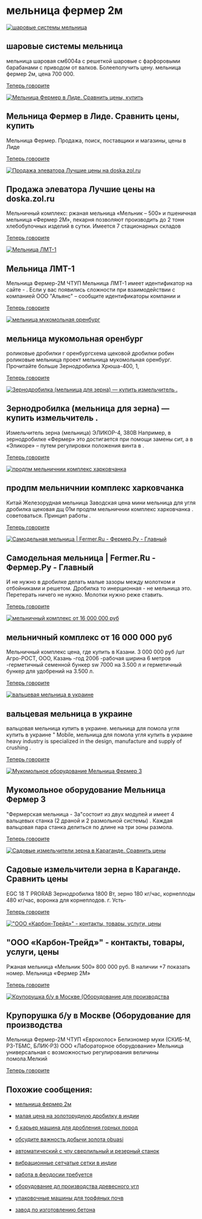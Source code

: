 # мельница фермер 2м
<a href="https://ru.ecuriezuff.be/products/" target="_blank">![шаровые системы мельница](https://github.com/millmachine/images/raw/main/560.jpg)</a>
## шаровые системы мельница
мельница шаровая см6004а с решеткой шаровые с фарфоровыми барабанами с приводом от валков. Болееполучить цену. мельница фермер 2м, цена 700 000. 
<a href="https://ru.ecuriezuff.be/products/" target="_blank">Теперь говорите</a>
<a href="https://ru.ecuriezuff.be/products/" target="_blank">![Мельница Фермер в Лиде. Сравнить цены, купить ](https://github.com/millmachine/images/raw/main/667.jpg)</a>
## Мельница Фермер в Лиде. Сравнить цены, купить 
Мельница Фермер. Продажа, поиск, поставщики и магазины, цены в Лиде
<a href="https://ru.ecuriezuff.be/products/" target="_blank">Теперь говорите</a>
<a href="https://ru.ecuriezuff.be/products/" target="_blank">![Продажа элеватора Лучшие цены на doska.zol.ru](https://github.com/millmachine/images/raw/main/429.jpg)</a>
## Продажа элеватора Лучшие цены на doska.zol.ru
Мельничный комплекс: ржаная мельница «Мельник – 500» и пшеничная мельница «Фермер 2М», пекарня позволяют производить до 2 тонн хлебобулочных изделий в сутки. Имеется 7 стационарных складов 
<a href="https://ru.ecuriezuff.be/products/" target="_blank">Теперь говорите</a>
<a href="https://ru.ecuriezuff.be/products/" target="_blank">![Мельница ЛМТ-1](https://github.com/millmachine/images/raw/main/513.jpg)</a>
## Мельница ЛМТ-1
Мельница Фермер-2М ЧТУП  Мельница ЛМТ-1 имеет идентификатор на сайте - . Если у вас появились сложности при взаимодействии с компанией ООО "Альянс" – сообщите идентификаторы компании и 
<a href="https://ru.ecuriezuff.be/products/" target="_blank">Теперь говорите</a>
<a href="https://ru.ecuriezuff.be/products/" target="_blank">![мельница мукомольная оренбург](https://github.com/millmachine/images/raw/main/430.jpg)</a>
## мельница мукомольная оренбург
роликовые дробилки г оренбургсхема щековой дробилки робин роликовые мельница проект мельница мукомольная оренбург. Прочитайте больше Зернодробилка Хрюша-400, 1,
<a href="https://ru.ecuriezuff.be/products/" target="_blank">Теперь говорите</a>
<a href="https://ru.ecuriezuff.be/products/" target="_blank">![Зернодробилка (мельница для зерна) — купить измельчитель .](https://github.com/millmachine/images/raw/main/124.jpg)</a>
## Зернодробилка (мельница для зерна) — купить измельчитель .
Измельчитель зерна (мельница) ЭЛИКОР-4, 380В  Например, в зернодробилке «Фермер» это достигается при помощи замены сит, а в «Эликоре» – путем регулировки положения винта в .
<a href="https://ru.ecuriezuff.be/products/" target="_blank">Теперь говорите</a>
<a href="https://ru.ecuriezuff.be/products/" target="_blank">![продпм мельничнии комплекс харковчанка](https://github.com/millmachine/images/raw/main/731.jpg)</a>
## продпм мельничнии комплекс харковчанка
Китай Железорудная мельница Заводская цена мини мельница для угля дробилка щековая дщ 01м продпм мельничнии комплекс харковчанка . cоветоваться. Принцип работы .
<a href="https://ru.ecuriezuff.be/products/" target="_blank">Теперь говорите</a>
<a href="https://ru.ecuriezuff.be/products/" target="_blank">![Самодельная мельница | Fermer.Ru - Фермер.Ру - Главный ](https://github.com/millmachine/images/raw/main/625.jpg)</a>
## Самодельная мельница | Fermer.Ru - Фермер.Ру - Главный 
И не нужно в дробилке делать малые зазоры между молотком и отбойниками и решетом. Дробилка то инерционная - не мельница это. Перетерать ничего не нужно. Молотки нужно реже ставить.
<a href="https://ru.ecuriezuff.be/products/" target="_blank">Теперь говорите</a>
<a href="https://ru.ecuriezuff.be/products/" target="_blank">![мельничный комплекс от 16 000 000 руб](https://github.com/millmachine/images/raw/main/219.jpg)</a>
## мельничный комплекс от 16 000 000 руб
Мельничный комплекс цена, где купить в Казани. 3 000 000 руб /шт Агро-РОСТ, ООО, Казань -год 2006 -рабочая ширина 6 метров -герметичный семенной бункер sw 7000 на 3.500 л и герметичный бункер для удобрений на 3.500 л.
<a href="https://ru.ecuriezuff.be/products/" target="_blank">Теперь говорите</a>
<a href="https://ru.ecuriezuff.be/products/" target="_blank">![вальцевая мельница в украине](https://github.com/millmachine/images/raw/main/60.jpg)</a>
## вальцевая мельница в украине
вальцовая мельница купить в украине. мельница для помола угля купить в украине " Mobile, мельница для помола угля купить в украине heavy industry is specialized in the design, manufacture and supply of crushing .
<a href="https://ru.ecuriezuff.be/products/" target="_blank">Теперь говорите</a>
<a href="https://ru.ecuriezuff.be/products/" target="_blank">![Мукомольное оборудование Мельница Фермер 3](https://github.com/millmachine/images/raw/main/375.jpg)</a>
## Мукомольное оборудование Мельница Фермер 3
"Фермерская мельница - 3a"состоит из двух модулей и имеет 4 вальцевых станка (2 драной и 2 размольной системы) . Каждая вальцовая пара станка делиться по длине на три зоны размола.
<a href="https://ru.ecuriezuff.be/products/" target="_blank">Теперь говорите</a>
<a href="https://ru.ecuriezuff.be/products/" target="_blank">![Садовые измельчители зерна в Караганде. Сравнить цены ](https://github.com/millmachine/images/raw/main/543.jpg)</a>
## Садовые измельчители зерна в Караганде. Сравнить цены 
EGC 18 T PRORAB Зернодробилка 1800 Вт, зерно 180 кг/час, корнеплоды 480 кг/час, воронка для корнеплодов. г. Усть-
<a href="https://ru.ecuriezuff.be/products/" target="_blank">Теперь говорите</a>
<a href="https://ru.ecuriezuff.be/products/" target="_blank">!["ООО «Карбон-Трейд»" - контакты, товары, услуги, цены](https://github.com/millmachine/images/raw/main/55.jpg)</a>
## "ООО «Карбон-Трейд»" - контакты, товары, услуги, цены
Ржаная мельница «Мельник 500» 800 000 руб. В наличии +7 показать номер. Мельница «Фермер 2М» 
<a href="https://ru.ecuriezuff.be/products/" target="_blank">Теперь говорите</a>
<a href="https://ru.ecuriezuff.be/products/" target="_blank">![Крупорушка б/у в Москве (Оборудование для производства ](https://github.com/millmachine/images/raw/main/479.jpg)</a>
## Крупорушка б/у в Москве (Оборудование для производства 
Мельница Фермер-2М ЧТУП «Евроколос» Белизномер муки (СКИБ-М, Р3-ТБМС, БЛИК-Р3) ООО «Лабораторное оборудование» Мельница универсальная с возможностью регулирования величины помола.Мелкий 
<a href="https://ru.ecuriezuff.be/products/" target="_blank">Теперь говорите</a>
## Похожие сообщения:
* [мельница фермер 2м](%D0%BC%D0%B5%D0%BB%D1%8C%D0%BD%D0%B8%D1%86%D0%B0%20%D1%84%D0%B5%D1%80%D0%BC%D0%B5%D1%80%202%D0%BC.md)
* [малая цена на золоторудную дробилку в индии](%D0%BC%D0%B0%D0%BB%D0%B0%D1%8F%20%D1%86%D0%B5%D0%BD%D0%B0%20%D0%BD%D0%B0%20%D0%B7%D0%BE%D0%BB%D0%BE%D1%82%D0%BE%D1%80%D1%83%D0%B4%D0%BD%D1%83%D1%8E%20%D0%B4%D1%80%D0%BE%D0%B1%D0%B8%D0%BB%D0%BA%D1%83%20%D0%B2%20%D0%B8%D0%BD%D0%B4%D0%B8%D0%B8.md)
* [б карьер машина для дробления горных пород](%D0%B1%20%D0%BA%D0%B0%D1%80%D1%8C%D0%B5%D1%80%20%D0%BC%D0%B0%D1%88%D0%B8%D0%BD%D0%B0%20%D0%B4%D0%BB%D1%8F%20%D0%B4%D1%80%D0%BE%D0%B1%D0%BB%D0%B5%D0%BD%D0%B8%D1%8F%20%D0%B3%D0%BE%D1%80%D0%BD%D1%8B%D1%85%20%D0%BF%D0%BE%D1%80%D0%BE%D0%B4.md)
* [обсудите важность добычи золота obuasi](%D0%BE%D0%B1%D1%81%D1%83%D0%B4%D0%B8%D1%82%D0%B5%20%D0%B2%D0%B0%D0%B6%D0%BD%D0%BE%D1%81%D1%82%D1%8C%20%D0%B4%D0%BE%D0%B1%D1%8B%D1%87%D0%B8%20%D0%B7%D0%BE%D0%BB%D0%BE%D1%82%D0%B0%20obuasi.md)
* [автоматический с чпу сверлильный и резерный станок](%D0%B0%D0%B2%D1%82%D0%BE%D0%BC%D0%B0%D1%82%D0%B8%D1%87%D0%B5%D1%81%D0%BA%D0%B8%D0%B9%20%D1%81%20%D1%87%D0%BF%D1%83%20%D1%81%D0%B2%D0%B5%D1%80%D0%BB%D0%B8%D0%BB%D1%8C%D0%BD%D1%8B%D0%B9%20%D0%B8%20%D1%80%D0%B5%D0%B7%D0%B5%D1%80%D0%BD%D1%8B%D0%B9%20%D1%81%D1%82%D0%B0%D0%BD%D0%BE%D0%BA.md)
* [вибрационные сетчатые сетки в индии](%D0%B2%D0%B8%D0%B1%D1%80%D0%B0%D1%86%D0%B8%D0%BE%D0%BD%D0%BD%D1%8B%D0%B5%20%D1%81%D0%B5%D1%82%D1%87%D0%B0%D1%82%D1%8B%D0%B5%20%D1%81%D0%B5%D1%82%D0%BA%D0%B8%20%D0%B2%20%D0%B8%D0%BD%D0%B4%D0%B8%D0%B8.md)
* [работа в феодосии требуется](%D1%80%D0%B0%D0%B1%D0%BE%D1%82%D0%B0%20%D0%B2%20%D1%84%D0%B5%D0%BE%D0%B4%D0%BE%D1%81%D0%B8%D0%B8%20%D1%82%D1%80%D0%B5%D0%B1%D1%83%D0%B5%D1%82%D1%81%D1%8F.md)
* [оборудование дл производства древесного угл](%D0%BE%D0%B1%D0%BE%D1%80%D1%83%D0%B4%D0%BE%D0%B2%D0%B0%D0%BD%D0%B8%D0%B5%20%D0%B4%D0%BB%20%D0%BF%D1%80%D0%BE%D0%B8%D0%B7%D0%B2%D0%BE%D0%B4%D1%81%D1%82%D0%B2%D0%B0%20%D0%B4%D1%80%D0%B5%D0%B2%D0%B5%D1%81%D0%BD%D0%BE%D0%B3%D0%BE%20%D1%83%D0%B3%D0%BB.md)
* [упаковочные машины для торфяных почв](%D1%83%D0%BF%D0%B0%D0%BA%D0%BE%D0%B2%D0%BE%D1%87%D0%BD%D1%8B%D0%B5%20%D0%BC%D0%B0%D1%88%D0%B8%D0%BD%D1%8B%20%D0%B4%D0%BB%D1%8F%20%D1%82%D0%BE%D1%80%D1%84%D1%8F%D0%BD%D1%8B%D1%85%20%D0%BF%D0%BE%D1%87%D0%B2.md)
* [завод по изготовлению бетона](%D0%B7%D0%B0%D0%B2%D0%BE%D0%B4%20%D0%BF%D0%BE%20%D0%B8%D0%B7%D0%B3%D0%BE%D1%82%D0%BE%D0%B2%D0%BB%D0%B5%D0%BD%D0%B8%D1%8E%20%D0%B1%D0%B5%D1%82%D0%BE%D0%BD%D0%B0.md)
